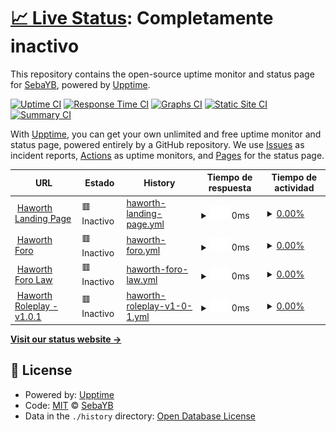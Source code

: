 # [📈 Live Status](https://SebaYB.github.io/HaworthStatus): <!--live status--> **Completamente inactivo**

This repository contains the open-source uptime monitor and status page for [SebaYB](https://SebaYB.github.io/HaworthStatus), powered by [Upptime](https://github.com/upptime/upptime).

[![Uptime CI](https://github.com/SebaYB/HaworthStatus/workflows/Uptime%20CI/badge.svg)](https://github.com/SebaYB/HaworthStatus/actions?query=workflow%3A%22Uptime+CI%22)
[![Response Time CI](https://github.com/SebaYB/HaworthStatus/workflows/Response%20Time%20CI/badge.svg)](https://github.com/SebaYB/HaworthStatus/actions?query=workflow%3A%22Response+Time+CI%22)
[![Graphs CI](https://github.com/SebaYB/HaworthStatus/workflows/Graphs%20CI/badge.svg)](https://github.com/SebaYB/HaworthStatus/actions?query=workflow%3A%22Graphs+CI%22)
[![Static Site CI](https://github.com/SebaYB/HaworthStatus/workflows/Static%20Site%20CI/badge.svg)](https://github.com/SebaYB/HaworthStatus/actions?query=workflow%3A%22Static+Site+CI%22)
[![Summary CI](https://github.com/SebaYB/HaworthStatus/workflows/Summary%20CI/badge.svg)](https://github.com/SebaYB/HaworthStatus/actions?query=workflow%3A%22Summary+CI%22)

With [Upptime](https://upptime.js.org), you can get your own unlimited and free uptime monitor and status page, powered entirely by a GitHub repository. We use [Issues](https://github.com/SebaYB/HaworthStatus/issues) as incident reports, [Actions](https://github.com/SebaYB/HaworthStatus/actions) as uptime monitors, and [Pages](https://SebaYB.github.io/HaworthStatus) for the status page.

<!--start: status pages-->
<!-- This summary is generated by Upptime (https://github.com/upptime/upptime) -->
<!-- Do not edit this manually, your changes will be overwritten -->
<!-- prettier-ignore -->
| URL | Estado | History | Tiempo de respuesta | Tiempo de actividad |
| --- | ------ | ------- | ------------- | ------ |
| <img alt="" src="https://icons.duckduckgo.com/ip3/haworth-rp.com.ico" height="13"> [Haworth Landing Page](https://haworth-rp.com) | 🟥 Inactivo | [haworth-landing-page.yml](https://github.com/SebaYB/HaworthStatus/commits/HEAD/history/haworth-landing-page.yml) | <details><summary><img alt="Gráfico de tiempo de respuesta" src="./graphs/haworth-landing-page/response-time-week.png" height="20"> 0ms</summary><br><a href="https://status.haworth.gg/history/haworth-landing-page"><img alt="Tiempo de respuesta 495" src="https://img.shields.io/endpoint?url=https%3A%2F%2Fraw.githubusercontent.com%2FSebaYB%2FHaworthStatus%2FHEAD%2Fapi%2Fhaworth-landing-page%2Fresponse-time.json"></a><br><a href="https://status.haworth.gg/history/haworth-landing-page"><img alt="Tiempo de respuesta últimas 24 horas 0" src="https://img.shields.io/endpoint?url=https%3A%2F%2Fraw.githubusercontent.com%2FSebaYB%2FHaworthStatus%2FHEAD%2Fapi%2Fhaworth-landing-page%2Fresponse-time-day.json"></a><br><a href="https://status.haworth.gg/history/haworth-landing-page"><img alt="Tiempo de respuesta últimos 7 días 0" src="https://img.shields.io/endpoint?url=https%3A%2F%2Fraw.githubusercontent.com%2FSebaYB%2FHaworthStatus%2FHEAD%2Fapi%2Fhaworth-landing-page%2Fresponse-time-week.json"></a><br><a href="https://status.haworth.gg/history/haworth-landing-page"><img alt="Tiempo de respuesta últimos 30 días 0" src="https://img.shields.io/endpoint?url=https%3A%2F%2Fraw.githubusercontent.com%2FSebaYB%2FHaworthStatus%2FHEAD%2Fapi%2Fhaworth-landing-page%2Fresponse-time-month.json"></a><br><a href="https://status.haworth.gg/history/haworth-landing-page"><img alt="Tiempo de respuesta último año 495" src="https://img.shields.io/endpoint?url=https%3A%2F%2Fraw.githubusercontent.com%2FSebaYB%2FHaworthStatus%2FHEAD%2Fapi%2Fhaworth-landing-page%2Fresponse-time-year.json"></a></details> | <details><summary><a href="https://status.haworth.gg/history/haworth-landing-page">0.00%</a></summary><a href="https://status.haworth.gg/history/haworth-landing-page"><img alt="Tiempo de actividad 3.25%" src="https://img.shields.io/endpoint?url=https%3A%2F%2Fraw.githubusercontent.com%2FSebaYB%2FHaworthStatus%2FHEAD%2Fapi%2Fhaworth-landing-page%2Fuptime.json"></a><br><a href="https://status.haworth.gg/history/haworth-landing-page"><img alt="Tiempo de actividad últimas 24 horas 0.00%" src="https://img.shields.io/endpoint?url=https%3A%2F%2Fraw.githubusercontent.com%2FSebaYB%2FHaworthStatus%2FHEAD%2Fapi%2Fhaworth-landing-page%2Fuptime-day.json"></a><br><a href="https://status.haworth.gg/history/haworth-landing-page"><img alt="Tiempo de actividad últimos 7 días 0.00%" src="https://img.shields.io/endpoint?url=https%3A%2F%2Fraw.githubusercontent.com%2FSebaYB%2FHaworthStatus%2FHEAD%2Fapi%2Fhaworth-landing-page%2Fuptime-week.json"></a><br><a href="https://status.haworth.gg/history/haworth-landing-page"><img alt="Tiempo de actividad últimos 30 días 3.90%" src="https://img.shields.io/endpoint?url=https%3A%2F%2Fraw.githubusercontent.com%2FSebaYB%2FHaworthStatus%2FHEAD%2Fapi%2Fhaworth-landing-page%2Fuptime-month.json"></a><br><a href="https://status.haworth.gg/history/haworth-landing-page"><img alt="Tiempo de actividad último año 3.25%" src="https://img.shields.io/endpoint?url=https%3A%2F%2Fraw.githubusercontent.com%2FSebaYB%2FHaworthStatus%2FHEAD%2Fapi%2Fhaworth-landing-page%2Fuptime-year.json"></a></details>
| <img alt="" src="https://icons.duckduckgo.com/ip3/foro.haworth-rp.com.ico" height="13"> [Haworth Foro](https://foro.haworth-rp.com) | 🟥 Inactivo | [haworth-foro.yml](https://github.com/SebaYB/HaworthStatus/commits/HEAD/history/haworth-foro.yml) | <details><summary><img alt="Gráfico de tiempo de respuesta" src="./graphs/haworth-foro/response-time-week.png" height="20"> 0ms</summary><br><a href="https://status.haworth.gg/history/haworth-foro"><img alt="Tiempo de respuesta 1038" src="https://img.shields.io/endpoint?url=https%3A%2F%2Fraw.githubusercontent.com%2FSebaYB%2FHaworthStatus%2FHEAD%2Fapi%2Fhaworth-foro%2Fresponse-time.json"></a><br><a href="https://status.haworth.gg/history/haworth-foro"><img alt="Tiempo de respuesta últimas 24 horas 0" src="https://img.shields.io/endpoint?url=https%3A%2F%2Fraw.githubusercontent.com%2FSebaYB%2FHaworthStatus%2FHEAD%2Fapi%2Fhaworth-foro%2Fresponse-time-day.json"></a><br><a href="https://status.haworth.gg/history/haworth-foro"><img alt="Tiempo de respuesta últimos 7 días 0" src="https://img.shields.io/endpoint?url=https%3A%2F%2Fraw.githubusercontent.com%2FSebaYB%2FHaworthStatus%2FHEAD%2Fapi%2Fhaworth-foro%2Fresponse-time-week.json"></a><br><a href="https://status.haworth.gg/history/haworth-foro"><img alt="Tiempo de respuesta últimos 30 días 0" src="https://img.shields.io/endpoint?url=https%3A%2F%2Fraw.githubusercontent.com%2FSebaYB%2FHaworthStatus%2FHEAD%2Fapi%2Fhaworth-foro%2Fresponse-time-month.json"></a><br><a href="https://status.haworth.gg/history/haworth-foro"><img alt="Tiempo de respuesta último año 1038" src="https://img.shields.io/endpoint?url=https%3A%2F%2Fraw.githubusercontent.com%2FSebaYB%2FHaworthStatus%2FHEAD%2Fapi%2Fhaworth-foro%2Fresponse-time-year.json"></a></details> | <details><summary><a href="https://status.haworth.gg/history/haworth-foro">0.00%</a></summary><a href="https://status.haworth.gg/history/haworth-foro"><img alt="Tiempo de actividad 3.25%" src="https://img.shields.io/endpoint?url=https%3A%2F%2Fraw.githubusercontent.com%2FSebaYB%2FHaworthStatus%2FHEAD%2Fapi%2Fhaworth-foro%2Fuptime.json"></a><br><a href="https://status.haworth.gg/history/haworth-foro"><img alt="Tiempo de actividad últimas 24 horas 0.00%" src="https://img.shields.io/endpoint?url=https%3A%2F%2Fraw.githubusercontent.com%2FSebaYB%2FHaworthStatus%2FHEAD%2Fapi%2Fhaworth-foro%2Fuptime-day.json"></a><br><a href="https://status.haworth.gg/history/haworth-foro"><img alt="Tiempo de actividad últimos 7 días 0.00%" src="https://img.shields.io/endpoint?url=https%3A%2F%2Fraw.githubusercontent.com%2FSebaYB%2FHaworthStatus%2FHEAD%2Fapi%2Fhaworth-foro%2Fuptime-week.json"></a><br><a href="https://status.haworth.gg/history/haworth-foro"><img alt="Tiempo de actividad últimos 30 días 3.90%" src="https://img.shields.io/endpoint?url=https%3A%2F%2Fraw.githubusercontent.com%2FSebaYB%2FHaworthStatus%2FHEAD%2Fapi%2Fhaworth-foro%2Fuptime-month.json"></a><br><a href="https://status.haworth.gg/history/haworth-foro"><img alt="Tiempo de actividad último año 3.25%" src="https://img.shields.io/endpoint?url=https%3A%2F%2Fraw.githubusercontent.com%2FSebaYB%2FHaworthStatus%2FHEAD%2Fapi%2Fhaworth-foro%2Fuptime-year.json"></a></details>
| <img alt="" src="https://icons.duckduckgo.com/ip3/law.haworth-rp.com.ico" height="13"> [Haworth Foro Law](https://law.haworth-rp.com) | 🟥 Inactivo | [haworth-foro-law.yml](https://github.com/SebaYB/HaworthStatus/commits/HEAD/history/haworth-foro-law.yml) | <details><summary><img alt="Gráfico de tiempo de respuesta" src="./graphs/haworth-foro-law/response-time-week.png" height="20"> 0ms</summary><br><a href="https://status.haworth.gg/history/haworth-foro-law"><img alt="Tiempo de respuesta 965" src="https://img.shields.io/endpoint?url=https%3A%2F%2Fraw.githubusercontent.com%2FSebaYB%2FHaworthStatus%2FHEAD%2Fapi%2Fhaworth-foro-law%2Fresponse-time.json"></a><br><a href="https://status.haworth.gg/history/haworth-foro-law"><img alt="Tiempo de respuesta últimas 24 horas 0" src="https://img.shields.io/endpoint?url=https%3A%2F%2Fraw.githubusercontent.com%2FSebaYB%2FHaworthStatus%2FHEAD%2Fapi%2Fhaworth-foro-law%2Fresponse-time-day.json"></a><br><a href="https://status.haworth.gg/history/haworth-foro-law"><img alt="Tiempo de respuesta últimos 7 días 0" src="https://img.shields.io/endpoint?url=https%3A%2F%2Fraw.githubusercontent.com%2FSebaYB%2FHaworthStatus%2FHEAD%2Fapi%2Fhaworth-foro-law%2Fresponse-time-week.json"></a><br><a href="https://status.haworth.gg/history/haworth-foro-law"><img alt="Tiempo de respuesta últimos 30 días 0" src="https://img.shields.io/endpoint?url=https%3A%2F%2Fraw.githubusercontent.com%2FSebaYB%2FHaworthStatus%2FHEAD%2Fapi%2Fhaworth-foro-law%2Fresponse-time-month.json"></a><br><a href="https://status.haworth.gg/history/haworth-foro-law"><img alt="Tiempo de respuesta último año 965" src="https://img.shields.io/endpoint?url=https%3A%2F%2Fraw.githubusercontent.com%2FSebaYB%2FHaworthStatus%2FHEAD%2Fapi%2Fhaworth-foro-law%2Fresponse-time-year.json"></a></details> | <details><summary><a href="https://status.haworth.gg/history/haworth-foro-law">0.00%</a></summary><a href="https://status.haworth.gg/history/haworth-foro-law"><img alt="Tiempo de actividad 3.25%" src="https://img.shields.io/endpoint?url=https%3A%2F%2Fraw.githubusercontent.com%2FSebaYB%2FHaworthStatus%2FHEAD%2Fapi%2Fhaworth-foro-law%2Fuptime.json"></a><br><a href="https://status.haworth.gg/history/haworth-foro-law"><img alt="Tiempo de actividad últimas 24 horas 0.00%" src="https://img.shields.io/endpoint?url=https%3A%2F%2Fraw.githubusercontent.com%2FSebaYB%2FHaworthStatus%2FHEAD%2Fapi%2Fhaworth-foro-law%2Fuptime-day.json"></a><br><a href="https://status.haworth.gg/history/haworth-foro-law"><img alt="Tiempo de actividad últimos 7 días 0.00%" src="https://img.shields.io/endpoint?url=https%3A%2F%2Fraw.githubusercontent.com%2FSebaYB%2FHaworthStatus%2FHEAD%2Fapi%2Fhaworth-foro-law%2Fuptime-week.json"></a><br><a href="https://status.haworth.gg/history/haworth-foro-law"><img alt="Tiempo de actividad últimos 30 días 3.90%" src="https://img.shields.io/endpoint?url=https%3A%2F%2Fraw.githubusercontent.com%2FSebaYB%2FHaworthStatus%2FHEAD%2Fapi%2Fhaworth-foro-law%2Fuptime-month.json"></a><br><a href="https://status.haworth.gg/history/haworth-foro-law"><img alt="Tiempo de actividad último año 3.25%" src="https://img.shields.io/endpoint?url=https%3A%2F%2Fraw.githubusercontent.com%2FSebaYB%2FHaworthStatus%2FHEAD%2Fapi%2Fhaworth-foro-law%2Fuptime-year.json"></a></details>
| <img alt="" src="https://icons.duckduckgo.com/ip3/samp.haworth-rp.com.ico" height="13"> [Haworth Roleplay - v1.0.1](https://samp.haworth-rp.com) | 🟥 Inactivo | [haworth-roleplay-v1-0-1.yml](https://github.com/SebaYB/HaworthStatus/commits/HEAD/history/haworth-roleplay-v1-0-1.yml) | <details><summary><img alt="Gráfico de tiempo de respuesta" src="./graphs/haworth-roleplay-v1-0-1/response-time-week.png" height="20"> 0ms</summary><br><a href="https://status.haworth.gg/history/haworth-roleplay-v1-0-1"><img alt="Tiempo de respuesta 481" src="https://img.shields.io/endpoint?url=https%3A%2F%2Fraw.githubusercontent.com%2FSebaYB%2FHaworthStatus%2FHEAD%2Fapi%2Fhaworth-roleplay-v1-0-1%2Fresponse-time.json"></a><br><a href="https://status.haworth.gg/history/haworth-roleplay-v1-0-1"><img alt="Tiempo de respuesta últimas 24 horas 0" src="https://img.shields.io/endpoint?url=https%3A%2F%2Fraw.githubusercontent.com%2FSebaYB%2FHaworthStatus%2FHEAD%2Fapi%2Fhaworth-roleplay-v1-0-1%2Fresponse-time-day.json"></a><br><a href="https://status.haworth.gg/history/haworth-roleplay-v1-0-1"><img alt="Tiempo de respuesta últimos 7 días 0" src="https://img.shields.io/endpoint?url=https%3A%2F%2Fraw.githubusercontent.com%2FSebaYB%2FHaworthStatus%2FHEAD%2Fapi%2Fhaworth-roleplay-v1-0-1%2Fresponse-time-week.json"></a><br><a href="https://status.haworth.gg/history/haworth-roleplay-v1-0-1"><img alt="Tiempo de respuesta últimos 30 días 0" src="https://img.shields.io/endpoint?url=https%3A%2F%2Fraw.githubusercontent.com%2FSebaYB%2FHaworthStatus%2FHEAD%2Fapi%2Fhaworth-roleplay-v1-0-1%2Fresponse-time-month.json"></a><br><a href="https://status.haworth.gg/history/haworth-roleplay-v1-0-1"><img alt="Tiempo de respuesta último año 481" src="https://img.shields.io/endpoint?url=https%3A%2F%2Fraw.githubusercontent.com%2FSebaYB%2FHaworthStatus%2FHEAD%2Fapi%2Fhaworth-roleplay-v1-0-1%2Fresponse-time-year.json"></a></details> | <details><summary><a href="https://status.haworth.gg/history/haworth-roleplay-v1-0-1">0.00%</a></summary><a href="https://status.haworth.gg/history/haworth-roleplay-v1-0-1"><img alt="Tiempo de actividad 3.25%" src="https://img.shields.io/endpoint?url=https%3A%2F%2Fraw.githubusercontent.com%2FSebaYB%2FHaworthStatus%2FHEAD%2Fapi%2Fhaworth-roleplay-v1-0-1%2Fuptime.json"></a><br><a href="https://status.haworth.gg/history/haworth-roleplay-v1-0-1"><img alt="Tiempo de actividad últimas 24 horas 0.00%" src="https://img.shields.io/endpoint?url=https%3A%2F%2Fraw.githubusercontent.com%2FSebaYB%2FHaworthStatus%2FHEAD%2Fapi%2Fhaworth-roleplay-v1-0-1%2Fuptime-day.json"></a><br><a href="https://status.haworth.gg/history/haworth-roleplay-v1-0-1"><img alt="Tiempo de actividad últimos 7 días 0.00%" src="https://img.shields.io/endpoint?url=https%3A%2F%2Fraw.githubusercontent.com%2FSebaYB%2FHaworthStatus%2FHEAD%2Fapi%2Fhaworth-roleplay-v1-0-1%2Fuptime-week.json"></a><br><a href="https://status.haworth.gg/history/haworth-roleplay-v1-0-1"><img alt="Tiempo de actividad últimos 30 días 3.90%" src="https://img.shields.io/endpoint?url=https%3A%2F%2Fraw.githubusercontent.com%2FSebaYB%2FHaworthStatus%2FHEAD%2Fapi%2Fhaworth-roleplay-v1-0-1%2Fuptime-month.json"></a><br><a href="https://status.haworth.gg/history/haworth-roleplay-v1-0-1"><img alt="Tiempo de actividad último año 3.25%" src="https://img.shields.io/endpoint?url=https%3A%2F%2Fraw.githubusercontent.com%2FSebaYB%2FHaworthStatus%2FHEAD%2Fapi%2Fhaworth-roleplay-v1-0-1%2Fuptime-year.json"></a></details>

<!--end: status pages-->

[**Visit our status website →**](https://SebaYB.github.io/HaworthStatus)

## 📄 License

- Powered by: [Upptime](https://github.com/upptime/upptime)
- Code: [MIT](./LICENSE) © [SebaYB](https://SebaYB.github.io/HaworthStatus)
- Data in the `./history` directory: [Open Database License](https://opendatacommons.org/licenses/odbl/1-0/)
